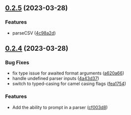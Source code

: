 ## [0.2.5](https://github.com/bconnorwhite/clee/compare/v0.2.4...v0.2.5) (2023-03-28)


### Features

* parseCSV ([4c98a2d](https://github.com/bconnorwhite/clee/commit/4c98a2d28f5f6904862c093651b0408f2f55ff59))



## [0.2.4](https://github.com/bconnorwhite/clee/compare/v0.2.3...v0.2.4) (2023-03-28)


### Bug Fixes

* fix type issue for awaited format arguments ([a620a66](https://github.com/bconnorwhite/clee/commit/a620a66f506a7c0f2f9e82457a4b5990e2325b60))
* handle undefined parser inputs ([4a43d37](https://github.com/bconnorwhite/clee/commit/4a43d37447d478799ad88bf6911bf60af6989f53))
* switch to typed-casing for camel casing flags ([fea1754](https://github.com/bconnorwhite/clee/commit/fea17543e1df2a48376bdcb86866781355af6ff7))


### Features

* Add the ability to prompt in a parser ([cf003d8](https://github.com/bconnorwhite/clee/commit/cf003d8a2e9c8ca01486454e04976fa397df1d15))



